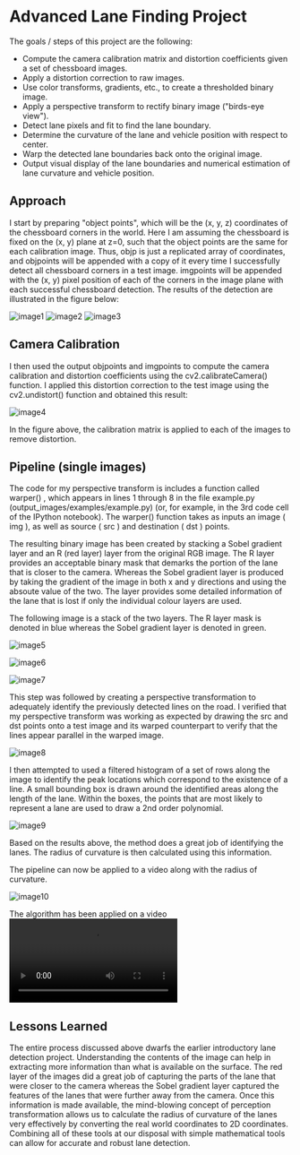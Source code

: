 # Advanced Lane Finding Project
The goals / steps of this project are the following:
- Compute the camera calibration matrix and distortion coefficients given a set of chessboard images.
- Apply a distortion correction to raw images.
- Use color transforms, gradients, etc., to create a thresholded binary image.
- Apply a perspective transform to rectify binary image ("birds-eye view").
- Detect lane pixels and fit to find the lane boundary.
- Determine the curvature of the lane and vehicle position with respect to center.
- Warp the detected lane boundaries back onto the original image.
- Output visual display of the lane boundaries and numerical estimation of lane curvature and vehicle
position.

[//]: # (Image References)

[image1]: ./imgs/chessboard_image_1.png "chess1"
[image2]: ./imgs/chessboard_image_2.png "chess2"
[image3]: ./imgs/chessboard_image_3.png "chess3"
[image4]: ./imgs/distortion_correction.png "Visualization"
[image5]: ./imgs/r_layer.png "Visualization"
[image6]: ./imgs/sobel_layer.png "Visualization"
[image7]: ./imgs/stacked_layer.png "Visualization"
[image8]: ./imgs/birds_eye_view.png "Visualization"
[image9]: ./imgs/polylines.png "Visualization"
[image10]: ./imgs/final_image.png "Visualization"
[video_final]: ./imgs/final_video.mp4 "Visualization"


## Approach

I start by preparing "object points", which will be the (x, y, z) coordinates of the chessboard corners in the
world. Here I am assuming the chessboard is fixed on the (x, y) plane at z=0, such that the object points are
the same for each calibration image. Thus, objp is just a replicated array of coordinates, and objpoints
will be appended with a copy of it every time I successfully detect all chessboard corners in a test image.
imgpoints will be appended with the (x, y) pixel position of each of the corners in the image plane with
each successful chessboard detection. The results of the detection are illustrated in the figure below:

![image1] ![image2] ![image3]

## Camera Calibration

I then used the output objpoints and imgpoints to compute the camera calibration and distortion
coefficients using the cv2.calibrateCamera() function. I applied this distortion correction to the test
image using the cv2.undistort() function and obtained this result:

![image4]

In the figure above, the calibration matrix is applied to each of the images to remove distortion.

## Pipeline (single images)

The code for my perspective transform is includes a function called warper() , which appears in lines 1
through 8 in the file example.py (output_images/examples/example.py) (or, for example, in the 3rd code
cell of the IPython notebook). The warper() function takes as inputs an image ( img ), as well as source
( src ) and destination ( dst ) points. 

The resulting binary image has been created by stacking a Sobel gradient layer and an R (red layer) layer from the original RGB image. The R layer provides an acceptable binary mask that demarks the portion of the lane that is closer to the camera. Whereas the Sobel gradient layer is produced by taking the gradient of the image in both x and y directions and using the absoute value of the two. The layer provides some detailed information of the lane that is lost if only the individual colour layers are used.  

The following image is a stack of the two layers. The R layer mask is denoted in blue whereas the Sobel gradient layer is denoted in green.  

![image5]

![image6]

![image7]

This step was followed by creating a perspective transformation to adequately identify the previously detected lines on the road. I verified that my perspective transform was working as expected by drawing the src and dst points onto
a test image and its warped counterpart to verify that the lines appear parallel in the warped image.

![image8]

I then attempted to used a filtered histogram of a set of rows along the image to identify the peak locations which correspond to the existence of a line. A small bounding box is drawn around the identified areas along the length of the lane. Within the boxes, the points that are most likely to represent a lane are used to draw a 2nd order polynomial.

![image9]

Based on the results above, the method does a great job of identifying the lanes. The radius of curvature is then calculated using this information.

The pipeline can now be applied to a video along with the radius of curvature. 

![image10] 

The algorithm has been applied on a video ![video_final]

## Lessons Learned
The entire process discussed above dwarfs the earlier introductory lane detection project. Understanding the contents of the image can help in extracting more information than what is available on the surface. The red layer of the images did a great job of capturing the parts of the lane that were closer to the camera whereas the Sobel gradient layer captured the features of the lanes that were further away from the camera. Once this information is made available, the mind-blowing concept of perception transformation allows us to calculate the radius of curvature of the lanes very effectively by converting the real world coordinates to 2D coordinates. Combining all of these tools at our disposal with simple mathematical tools can allow for accurate and robust lane detection. 
